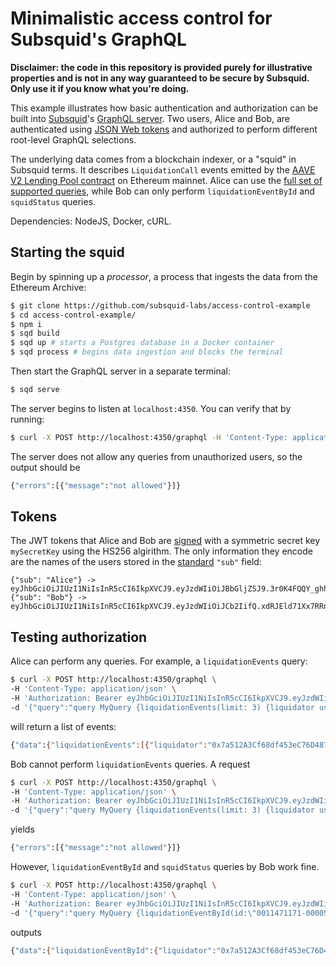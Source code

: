 # Minimalistic access control for Subsquid's GraphQL

**Disclaimer: the code in this repository is provided purely for illustrative properties and is not in any way guaranteed to be secure by Subsquid. Only use it if you know what you're doing.**

This example illustrates how basic authentication and authorization can be built into [Subsquid](https://subsquid.io)'s [GraphQL server](https://docs.subsquid.io/graphql-api/). Two users, Alice and Bob, are authenticated using [JSON Web tokens](https://jwt.io) and authorized to perform different root-level GraphQL selections.

The underlying data comes from a blockchain indexer, or a "squid" in Subsquid terms. It describes `LiquidationCall` events emitted by the [AAVE V2 Lending Pool contract](https://etherscan.io/address/0x7d2768de32b0b80b7a3454c06bdac94a69ddc7a9) on Ethereum mainnet. Alice can use the [full set of supported queries](https://docs.subsquid.io/graphql-api/overview/#supported-queries), while Bob can only perform `liquidationEventById` and `squidStatus` queries. 

Dependencies: NodeJS, Docker, cURL.

## Starting the squid

Begin by spinning up a *processor*, a process that ingests the data from the Ethereum Archive:

```bash
$ git clone https://github.com/subsquid-labs/access-control-example
$ cd access-control-example/
$ npm i
$ sqd build
$ sqd up # starts a Postgres database in a Docker container
$ sqd process # begins data ingestion and blocks the terminal
```

Then start the GraphQL server in a separate terminal:

```bash
$ sqd serve
```
The server begins to listen at `localhost:4350`. You can verify that by running:
```bash
$ curl -X POST http://localhost:4350/graphql -H 'Content-Type: application/json' -d '{"query":"query MyQuery {squidStatus{height}}"}'
```
The server does not allow any queries from unauthorized users, so the output should be
```bash
{"errors":[{"message":"not allowed"}]}
```

## Tokens

The JWT tokens that Alice and Bob are [signed](https://jwt.io/#debugger-io) with a symmetric secret key `mySecretKey` using the HS256 algirithm. The only information they encode are the names of the users stored in the [standard](https://www.rfc-editor.org/rfc/rfc7519#section-4.1) `"sub"` field:
```
{"sub": "Alice"} -> eyJhbGciOiJIUzI1NiIsInR5cCI6IkpXVCJ9.eyJzdWIiOiJBbGljZSJ9.3r0K4FQQY_ghhPp48USw1gJQs1WbaPNt3BCv2EaNnlY
{"sub": "Bob"} -> eyJhbGciOiJIUzI1NiIsInR5cCI6IkpXVCJ9.eyJzdWIiOiJCb2IifQ.xdRJEld71Xx7RRn_fHzErShIqMx9Gf1cAV2al1FBH24
```

## Testing authorization

Alice can perform any queries. For example, a `liquidationEvents` query:
```bash
$ curl -X POST http://localhost:4350/graphql \
-H 'Content-Type: application/json' \
-H 'Authorization: Bearer eyJhbGciOiJIUzI1NiIsInR5cCI6IkpXVCJ9.eyJzdWIiOiJBbGljZSJ9.3r0K4FQQY_ghhPp48USw1gJQs1WbaPNt3BCv2EaNnlY' \
-d '{"query":"query MyQuery {liquidationEvents(limit: 3) {liquidator user}}"}'
```
will return a list of events:
```bash
{"data":{"liquidationEvents":[{"liquidator":"0x7a512A3Cf68df453eC76D487E3eaFFECD74d6887","user":"0xA53Fe221Bd861F75907d8Fd496DB1c70779721aA"},{"liquidator":"0x08B5cAbC97B3e4fEF88d8f2Ccb0442a669E052f8","user":"0x9A90AFFD5Fd50561A98a6Fb4358F941a131Ac592"},{"liquidator":"0x7a512A3Cf68df453eC76D487E3eaFFECD74d6887","user":"0x9A90AFFD5Fd50561A98a6Fb4358F941a131Ac592"}]}}
```

Bob cannot perform `liquidationEvents` queries. A request
```bash
$ curl -X POST http://localhost:4350/graphql \
-H 'Content-Type: application/json' \
-H 'Authorization: Bearer eyJhbGciOiJIUzI1NiIsInR5cCI6IkpXVCJ9.eyJzdWIiOiJCb2IifQ.xdRJEld71Xx7RRn_fHzErShIqMx9Gf1cAV2al1FBH24' \
-d '{"query":"query MyQuery {liquidationEvents(limit: 3) {liquidator user}}"}'
```
yields
```bash
{"errors":[{"message":"not allowed"}]}
```

However, `liquidationEventById` and `squidStatus` queries by Bob work fine.
```bash
$ curl -X POST http://localhost:4350/graphql \
-H 'Content-Type: application/json' \
-H 'Authorization: Bearer eyJhbGciOiJIUzI1NiIsInR5cCI6IkpXVCJ9.eyJzdWIiOiJCb2IifQ.xdRJEld71Xx7RRn_fHzErShIqMx9Gf1cAV2al1FBH24' \
-d '{"query":"query MyQuery {liquidationEventById(id:\"0011471171-000056-e8ce8\"){liquidator user} squidStatus{height}}"}'
```
outputs
```bash
{"data":{"liquidationEventById":{"liquidator":"0x7a512A3Cf68df453eC76D487E3eaFFECD74d6887","user":"0xA53Fe221Bd861F75907d8Fd496DB1c70779721aA"},"squidStatus":{"height":16870285}}}

```
